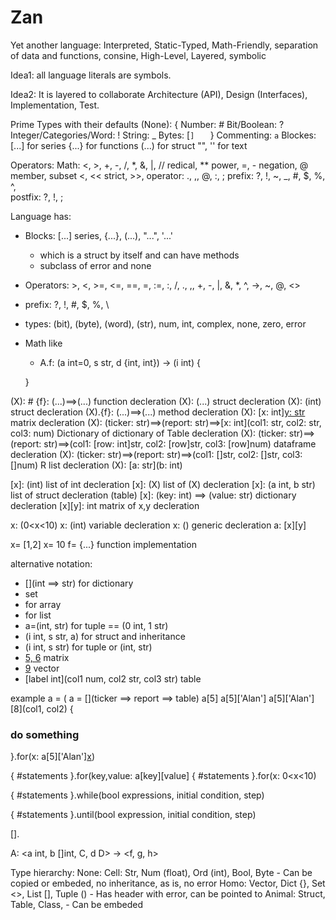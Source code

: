 # Zan
Yet another language: Interpreted, Static-Typed, Math-Friendly, separation of data and functions, consine, High-Level, Layered, symbolic 

Idea1: all language literals are symbols.

Idea2: It is layered to collaborate Architecture (API), Design (Interfaces), Implementation, Test. 

Prime Types with their defaults (None): {
    Number: #
    Bit/Boolean: ?
    Integer/Categories/Word: !
    String: _
    Bytes: [`]   `
}
Commenting: `a`
Blockes:
[...] for series
{...} for functions
(...) for struct
"", '' for text

Operators:
Math: <, >, +, -, /, *, &, |, // redical, ** power, =, - negation, @ member, subset <, << strict, >>, 
operator: ., ,, @, :, ;
prefix: ?, !, ~, _, #, $, %, ^, \
postfix: ?, !, ;

Language has:
- Blocks: [...] series, {...}, (...), "...", '...'
    - which is a struct by itself and can have methods
    - subclass of error and none
- Operators: >, <, >=, <=, ==, =, :=, :, /, ., ,, +, -, |, &,  *, ^, ->, ~, @, <>
- prefix: ?, !, #, $, %, \
- types: (bit), (byte), (word), (str), num, int, complex, none, zero, error



- Math like 
    - A.f: (a int=0, s str, d {int, int}) -> (i int) {

    }

(X): #
{f}: (...)==>(...) function decleration
(X): (...) struct decleration
(X): (int) struct decleration
(X).{f}: (...)==>(...) method decleration
(X): [x: int][y: str](int) matrix decleration
(X): (ticker: str)==>(report: str)==>[x: int](col1: str, col2: str, col3: num) Dictionary of dictionary of Table decleration
(X): (ticker: str)==>(report: str)==>(col1: [row: int]str, col2: [row]str, col3: [row]num) dataframe decleration
(X): (ticker: str)==>(report: str)==>(col1: []str, col2: []str, col3: []num) R list decleration
(X): [a: str](b: int)

[x]: (int) list of int decleration
[x]: (X) list of (X) decleration
[x]: (a int, b str) list of struct decleration (table)
[x]: (key: int) ==> (value: str) dictionary decleration
[x][y]: int matrix of x,y decleration


x: (0<x<10)
x: (int) variable decleration
x: () generic decleration
a: [x][y]

x= [1,2] 
x= 10
f= {...} function implementation




alternative notation:
- [](int ==> str) for dictionary
- [](==>str) set
- [](int) for array
- [](interface) for list
- a=(int, str) for tuple == (0 int, 1 str)
- (i int, s str, a) for struct and inheritance
- (i int, s str) for tuple or (int, str)
- [5, 6](int) matrix
- [9](int) vector
- [label int](col1 num, col2 str, col3 str) table

example
a = (
a = [](ticker ==> report ==> table)
a[5] 
a[5]['Alan']
a[5]['Alan'][8](col1, col2) 
{
 ### do something
}.for(x: a[5]['Alan'][x](col1)) 

{
#statements
}.for(key,value: a[key][value][]()
{
#statements
}.for(x: 0<x<10)

{
#statements
}.while(bool expressions, initial condition, step)

{
#statements
}.until(bool expression, initial condition, step)

[].

A: <a int, b []int, C, d D> -> <f, g, h>

Type hierarchy:
None:
    Cell: Str, Num (float), Ord (int), Bool, Byte
        - Can be copied or embeded, no inheritance, as is, no error 
    Homo: Vector, Dict {}, Set <>, List [], Tuple ()
        - Has header with error, can be pointed to
    Animal: Struct, Table, Class, 
        - Can be embeded
